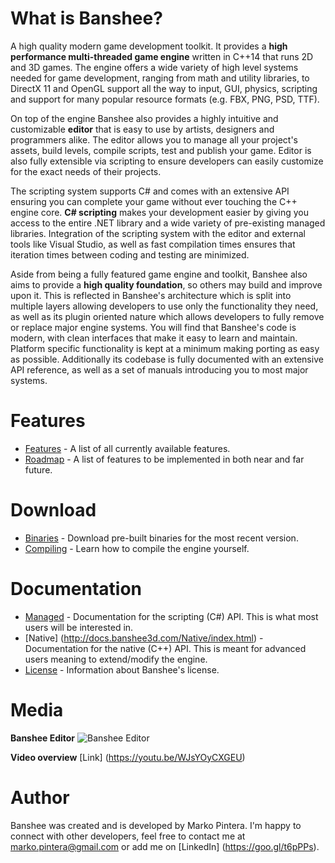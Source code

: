 # What is Banshee?
A high quality modern game development toolkit. It provides a **high performance multi-threaded game engine** written in C++14 that runs 2D and 3D games. The engine offers a wide variety of high level systems needed for game development, ranging from math and utility libraries, to DirectX 11 and OpenGL support all the way to input, GUI, physics, scripting and support for many popular resource formats (e.g. FBX, PNG, PSD, TTF).

On top of the engine Banshee also provides a highly intuitive and customizable **editor** that is easy to use by artists, designers and programmers alike. The editor allows you to manage all your project's assets, build levels, compile scripts, test and publish your game. Editor is also fully extensible via scripting to ensure developers can easily customize for the exact needs of their projects.

The scripting system supports C# and comes with an extensive API ensuring you can complete your game without ever touching the C++ engine core. **C# scripting** makes your development easier by giving you access to the entire .NET library and a wide variety of pre-existing managed libraries. Integration of the scripting system with the editor and external tools like Visual Studio, as well as fast compilation times ensures that iteration times between coding and testing are minimized.

Aside from being a fully featured game engine and toolkit, Banshee also aims to provide a **high quality foundation**, so others may build and improve upon it. This is reflected in Banshee's architecture which is split into multiple layers allowing developers to use only the functionality they need, as well as its plugin oriented nature which allows developers to fully remove or replace major engine systems. You will find that Banshee's code is modern, with clean interfaces that make it easy to learn and maintain. Platform specific functionality is kept at a minimum making porting as easy as possible. Additionally its codebase is fully documented with an extensive API reference, as well as a set of manuals introducing you to most major systems.

# Features
* [Features](Documentation/GitHub/features.md) - A list of all currently available features.
* [Roadmap](Documentation/GitHub/roadmap.md) - A list of features to be implemented in both near and far future.

# Download
* [Binaries](Documentation/GitHub/install.md) - Download pre-built binaries for the most recent version.
* [Compiling](Documentation/GitHub/compiling.md) - Learn how to compile the engine yourself.

# Documentation
* [Managed](http://docs.banshee3d.com/Managed/index.html) - Documentation for the scripting (C#) API. This is what most users will be interested in.
* [Native] (http://docs.banshee3d.com/Native/index.html) - Documentation for the native (C++) API. This is meant for advanced users meaning to extend/modify the engine.
* [License](Documentation/GitHub/license.md) - Information about Banshee's license.

# Media
**Banshee Editor**
![Banshee Editor](http://bearishsun.thalassa.feralhosting.com/BansheeEditor.png "Banshee Editor")

**Video overview**
[Link] (https://youtu.be/WJsYOyCXGEU)

# Author
Banshee was created and is developed by Marko Pintera. I'm happy to connect with other developers, feel free to contact me at marko.pintera@gmail.com or add me on [LinkedIn] (https://goo.gl/t6pPPs). 